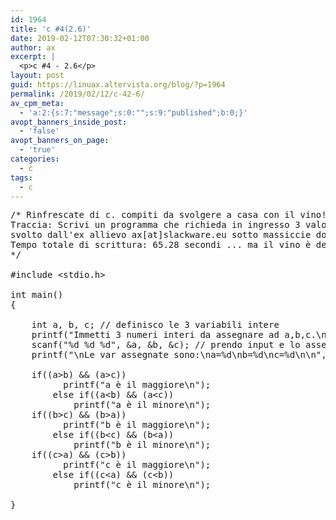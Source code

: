 ```yaml
---
id: 1964
title: 'c #4(2.6)'
date: 2019-02-12T07:30:32+01:00
author: ax
excerpt: |
  <p>c #4 - 2.6</p>
layout: post
guid: https://linuax.altervista.org/blog/?p=1964
permalink: /2019/02/12/c-42-6/
av_cpm_meta:
  - 'a:2:{s:7:"message";s:0:"";s:9:"published";b:0;}'
avopt_banners_inside_post:
  - 'false'
avopt_banners_on_page:
  - 'true'
categories:
  - c
tags:
  - c
---
```

<pre>/* Rinfrescate di c. compiti da svolgere a casa con il vino!
Traccia: Scrivi un programma che richieda in ingresso 3 valori interi distinti e che individui il maggiore e anche il minore dei tre numeri in input. 
svolto dall'ex allievo ax[at]slackware.eu sotto massiccie dosi di alcool per verificare lo stato di memoria.
Tempo totale di scrittura: 65.28 secondi ... ma il vino è decisamente molto forte. Commento scritto post scrittura a tempo azzerato :P 
*/

#include &lt;stdio.h&gt;

int main()
{

	int a, b, c; // definisco le 3 variabili intere
	printf("Immetti 3 numeri interi da assegnare ad a,b,c.\n");
	scanf("%d %d %d", &a, &b, &c); // prendo input e lo assegno alle var
	printf("\nLe var assegnate sono:\na=%d\nb=%d\nc=%d\n\n", a, b, c); 

	if((a&gt;b) && (a&gt;c)) 
		  printf("a è il maggiore\n"); 
		else if((a&lt;b) && (a&lt;c))
		  	printf("a è il minore\n");
	if((b&gt;c) && (b&gt;a))
	  	  printf("b è il maggiore\n");
  	  	else if((b&lt;c) && (b&lt;a))
	  	  	printf("b è il minore\n");
	if((c&gt;a) && (c&gt;b))
		  printf("c è il maggiore\n");
		else if((c&lt;a) && (c&lt;b))
			printf("c è il minore\n");
	        	   
}</pre>